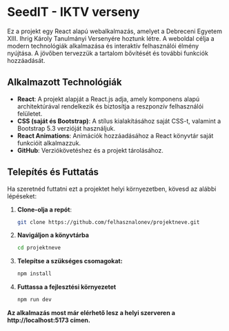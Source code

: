 # SeedIT - IKTV verseny

Ez a projekt egy React alapú webalkalmazás, amelyet a Debreceni Egyetem XIII. Ihrig Károly Tanulmányi Versenyére hoztunk létre. A weboldal célja a modern technológiák alkalmazása és interaktív felhasználói élmény nyújtása. A jövőben tervezzük a tartalom bővítését és további funkciók hozzáadását.

## Alkalmazott Technológiák

- **React**: A projekt alapját a React.js adja, amely komponens alapú architektúrával rendelkezik és biztosítja a reszponzív felhasználói felületet.
- **CSS (saját és Bootstrap)**: A stílus kialakításához saját CSS-t, valamint a Bootstrap 5.3 verzióját használjuk.
- **React Animations**: Animációk hozzáadásához a React könyvtár saját funkcióit alkalmazzuk.
- **GitHub**: Verziókövetéshez és a projekt tárolásához.

## Telepítés és Futtatás

Ha szeretnéd futtatni ezt a projektet helyi környezetben, kövesd az alábbi lépéseket:

1. **Clone-olja a repót**:
   ```bash
   git clone https://github.com/felhasznalonev/projektneve.git
2. **Navigáljon a könyvtárba**
   ```bash
   cd projektneve
3. **Telepítse a szükséges csomagokat:**
   ```bash
   npm install
4. **Futtassa a fejlesztési környezetet**
   ```bash
   npm run dev
  **Az alkalmazás most már elérhető lesz a helyi szerveren a http://localhost:5173 címen.**
